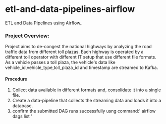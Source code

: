 # etl-and-data-pipelines-airflow
ETL and Data Pipelines using Airflow..

### Project Overview:
Project  aims to de-congest the national highways by analyzing the road traffic data from different toll plazas. Each highway is operated by a different toll operator with different IT setup that use different file formats. As a vehicle passes a toll plaza, the vehicle's data like vehicle_id,vehicle_type,toll_plaza_id and timestamp are streamed to Kafka. 

#### Procedure
1. Collect data available in different formats and, consolidate it into a single file.  
2. Create a data-pipeline that collects the streaming data and loads it into a database.
3. confirm the submitted DAG runs successfully usng command:' airflow dags list '


